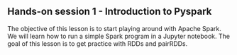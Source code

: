 ## Hands-on session 1 - Introduction to Pyspark

The objective of this lesson is to start playing around with Apache Spark. We will learn how to run a simple Spark program in a Jupyter notebook. 
The goal of this lesson is to get practice with RDDs and pairRDDs.
